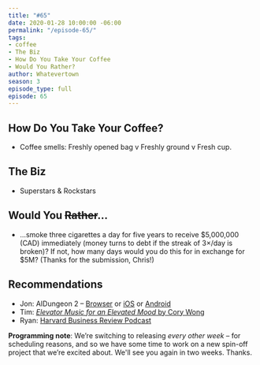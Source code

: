 ```yaml
---
title: "#65"
date: 2020-01-28 10:00:00 -06:00
permalink: "/episode-65/"
tags:
- coffee
- The Biz
- How Do You Take Your Coffee
- Would You Rather?
author: Whatevertown
season: 3
episode_type: full
episode: 65
---
```


## How Do You Take Your Coffee?
- Coffee smells:  Freshly opened bag v Freshly ground v Fresh cup.

## The Biz
- Superstars & Rockstars

## Would You ~~Rather~~…
- …smoke three cigarettes a day for five years to receive $5,000,000 (CAD) immediately (money turns to debt if the streak of 3×/day is broken)? If not, how many days would you do this for in exchange for $5M? (Thanks for the submission, Chris!)

## Recommendations
- Jon: AIDungeon 2 – [Browser](https://play.aidungeon.io/) or [iOS](https://apps.apple.com/us/app/ai-dungeon/id1491268416) or [Android](https://play.google.com/store/apps/details?id=com.aidungeon)
- Tim: [*Elevator Music for an Elevated Mood* by Cory Wong](https://open.spotify.com/album/1LL5VZdY7CBXScXB0oQ4tB?si=yPeTKryMRIeicDY7d_1kEg)
- Ryan: [Harvard Business Review Podcast](https://hbr.org/2018/01/podcast-ideacast)

**Programming note**: We’re switching to releasing _every other week_ – for scheduling reasons, and so we have some time to work on a new spin-off project that we’re excited about. We'll see you again in two weeks. Thanks.